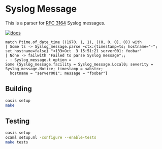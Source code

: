 # Syslog Message

This is a parser for [RFC 3164](https://tools.ietf.org/html/rfc3164) Syslog messages.

[![docs](https://img.shields.io/badge/doc-online-blue.svg)](http://verbosemo.de/syslog-message/)

	match Ptime.of_date_time ((1970, 1, 1), ((0, 0, 0), 0)) with
	| Some ts -> Syslog_message.parse ~ctx:{timestamp=ts; hostname="-"; set_hostname=false} "<133>Oct  3 15:51:21 server001: foobar"
	| None -> failwith "Failed to parse Syslog message";;
	- : Syslog_message.t option =
	Some {Syslog_message.facility = Syslog_message.Local0; severity = Syslog_message.Notice; timestamp = <abstr>;
	  hostname = "server001"; message = "foobar"}

## Building

```sh
oasis setup
make
```

## Testing

```sh
oasis setup
ocaml setup.ml -configure --enable-tests
make tests
```
